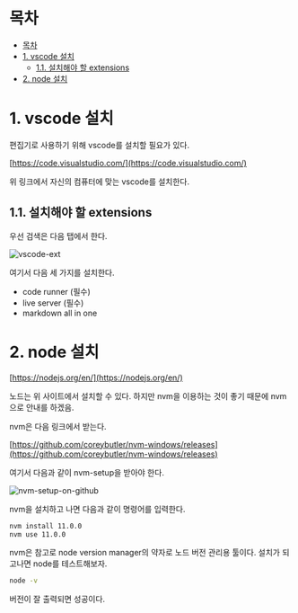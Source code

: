 # 목차

- [목차](#목차)
- [1. vscode 설치](#1-vscode-설치)
  - [1.1. 설치해야 할 extensions](#11-설치해야-할-extensions)
- [2. node 설치](#2-node-설치)

# 1. vscode 설치

편집기로 사용하기 위해 vscode를 설치할 필요가 있다.  

[https://code.visualstudio.com/](https://code.visualstudio.com/)

위 링크에서 자신의 컴퓨터에 맞는 vscode를 설치한다.  

## 1.1. 설치해야 할 extensions

우선 검색은 다음 탭에서 한다.  

![vscode-ext](assets/vscode-ext.png)

여기서 다음 세 가지를 설치한다.  

- code runner (필수)
- live server (필수)
- markdown all in one

# 2. node 설치

[https://nodejs.org/en/](https://nodejs.org/en/)

노드는 위 사이트에서 설치할 수 있다. 하지만 nvm을 이용하는 것이 좋기 때문에 nvm으로 안내를 하겠음.  

nvm은 다음 링크에서 받는다.  

[https://github.com/coreybutler/nvm-windows/releases](https://github.com/coreybutler/nvm-windows/releases)

여기서 다음과 같이 nvm-setup을 받아야 한다.  

![nvm-setup-on-github](assets/nvm-setup-on-github.png)

nvm을 설치하고 나면 다음과 같이 명령어를 입력한다.  


```bash
nvm install 11.0.0
nvm use 11.0.0
```

nvm은 참고로 node version manager의 약자로 노드 버전 관리용 툴이다. 설치가 되고나면 node를 테스트해보자.  

```bash
node -v
```

버전이 잘 출력되면 성공이다.  
